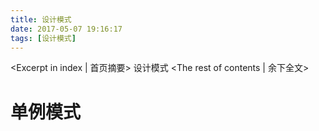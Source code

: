 ```yaml
---
title: 设计模式
date: 2017-05-07 19:16:17
tags: [设计模式]
---
```

<Excerpt in index | 首页摘要>
设计模式<!-- more -->
<The rest of contents | 余下全文>
# 单例模式
